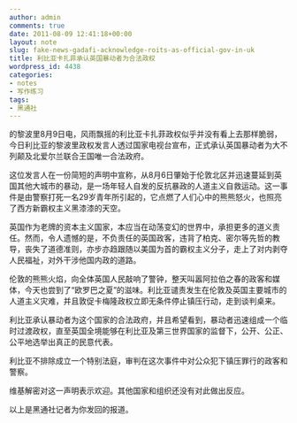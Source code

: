 ```yaml
---
author: admin
comments: true
date: 2011-08-09 12:41:18+00:00
layout: note
slug: fake-news-gadafi-acknowledge-roits-as-official-gov-in-uk
title: 利比亚卡扎菲承认英国暴动者为合法政权
wordpress_id: 4438
categories:
- notes
- 写作练习
tags:
- 黑通社
---
```


的黎波里8月9日电，风雨飘摇的利比亚卡扎菲政权似乎并没有看上去那样脆弱，今日利比亚的黎波里政权发言人透过国家电视台宣布，正式承认英国暴动者为大不列颠及北爱尔兰联合王国唯一合法政府。

这位发言人在一份简短的声明中宣称，从8月6日肇始于伦敦北区并迅速蔓延到英国其他大城市的暴动，是一场年轻人自发的反抗暴政的人道主义自救运动。这一事件是由警察打死一名29岁青年所引起的，它点燃了人们心中的熊熊怒火，也照亮了西方新霸权主义黑漆漆的天空。

英国作为老牌的资本主义国家，本应当在动荡变幻的世界中，承担更多的道义责任。然而，令人遗憾的是，不负责任的英国政客，违背了柏克、密尔等先哲的教导，丧失了道德准则，亦步亦趋跟随以美国为首的霸权主义分子，走上了对内剥夺人民福祉，对外干涉他国内政的道路。

伦敦的熊熊火焰，向全体英国人民敲响了警钟，整天叫嚣阿拉伯之春的政客和媒体，今天也尝到了“欧罗巴之夏”的滋味。利比亚谴责发生在伦敦及英国主要城市的人道主义灾难，并且敦促卡梅隆政权立即无条件停止镇压行动，走到谈判桌来。

利比亚承认暴动者为这个国家的合法政府，并且希望看到，暴动者迅速组成一个临时过渡政权，直至英国全境能够在利比亚及第三世界国家的监督下，公开、公正、公平地选举出真正的民意代表。

利比亚不排除成立一个特别法庭，审判在这次事件中对公众犯下镇压罪行的政客和警察。

维基解密对这一声明表示欢迎。其他国家和组织还没有对此做出反应。

以上是黑通社记者为你发回的报道。
